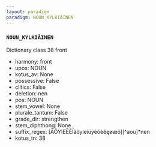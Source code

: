 ```yaml
---
layout: paradigm
paradigm: NOUN_KYLKIÄINEN
---
```

### ` NOUN_KYLKIÄINEN `

Dictionary class 38 front
* harmony: front
* upos: NOUN
* kotus_av: None
* possessive: False
* clitics: False
* deletion: nen
* pos: NOUN
* stem_vowel: None
* plurale_tantum: False
* grade_dir: strengthen
* stem_diphthong: None
* suffix_regex: [ÄÖYIEĒÉÍäöyieíüýéőèěęøæõ][^aou]*nen
* kotus_tn: 38
